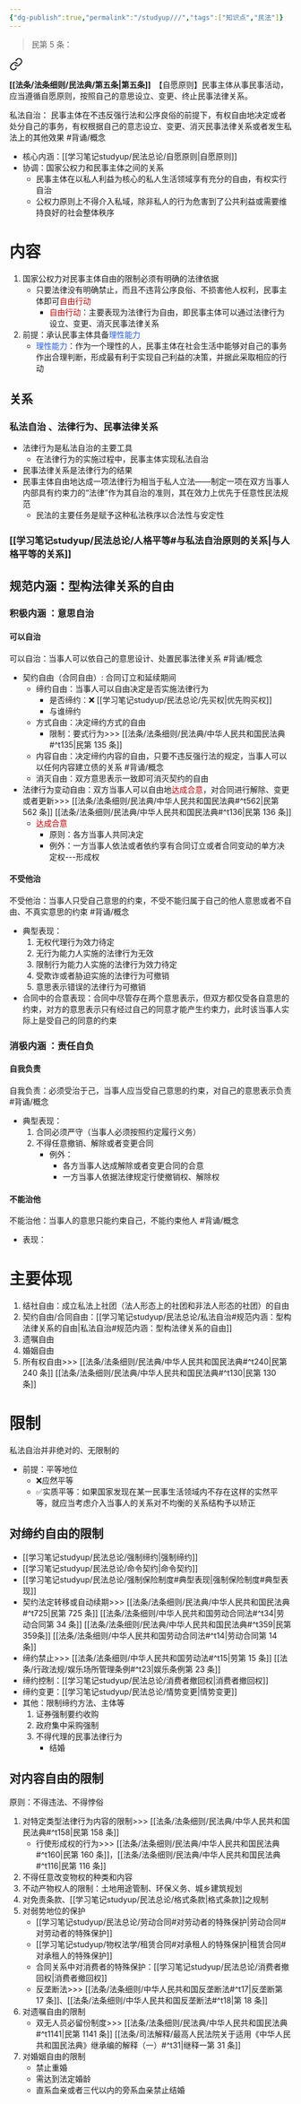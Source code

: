 ```yaml
---
{"dg-publish":true,"permalink":"/studyup///","tags":["知识点","民法"]}
---
```


>民第 5 条：
<div class="transclusion internal-embed is-loaded"><a class="markdown-embed-link" href="/////#t5" aria-label="Open link"><svg xmlns="http://www.w3.org/2000/svg" width="24" height="24" viewBox="0 0 24 24" fill="none" stroke="currentColor" stroke-width="2" stroke-linecap="round" stroke-linejoin="round" class="svg-icon lucide-link"><path d="M10 13a5 5 0 0 0 7.54.54l3-3a5 5 0 0 0-7.07-7.07l-1.72 1.71"></path><path d="M14 11a5 5 0 0 0-7.54-.54l-3 3a5 5 0 0 0 7.07 7.07l1.71-1.71"></path></svg></a><div class="markdown-embed">



**[[法条/法条细则/民法典/第五条\|第五条]]**　【自愿原则】民事主体从事民事活动，应当遵循自愿原则，按照自己的意思设立、变更、终止民事法律关系。 

</div></div>


私法自治： 民事主体在不违反强行法和公序良俗的前提下，有权自由地决定或者处分自己的事务，有权根据自己的意志设立、变更、消灭民事法律关系或者发生私法上的其他效果 #背诵/概念 
- 核心内涵：[[学习笔记studyup/民法总论/自愿原则\|自愿原则]]
- 协调：国家公权力和民事主体之间的关系
	- 民事主体在以私人利益为核心的私人生活领域享有充分的自由，有权实行自治
	- 公权力原则上不得介入私域，除非私人的行为危害到了公共利益或需要维持良好的社会整体秩序
# 内容
1. 国家公权力对民事主体自由的限制必须有明确的法律依据
	- 只要法律没有明确禁止，而且不违背公序良俗、不损害他人权利，民事主体即可<font color="#c00000">自由行动</font>
		- <font color="#c00000">自由行动</font>：主要表现为法律行为自由，即民事主体可以通过法律行为设立、变更、消灭民事法律关系
2. 前提：承认民事主体具备<font color="#245bdb">理性能力</font>
	- <font color="#245bdb">理性能力</font>：作为一个理性的人，民事主体在社会生活中能够对自己的事务作出合理判断，形成最有利于实现自己利益的决策，并据此采取相应的行动
## 关系
### 私法自治 、法律行为、民事法律关系
- 法律行为是私法自治的主要工具
	- 在法律行为的实施过程中，民事主体实现私法自治
- 民事法律关系是法律行为的结果
- 民事主体自由地达成一项法律行为相当于私人立法——制定一项在双方当事人内部具有约束力的“法律”作为其自治的准则，其在效力上优先于任意性民法规范
	- 民法的主要任务是赋予这种私法秩序以合法性与安定性
### [[学习笔记studyup/民法总论/人格平等#与私法自治原则的关系\|与人格平等的关系]]
## 规范内涵：型构法律关系的自由
### 积极内涵 ：意思自治
#### 可以自治
可以自治：当事人可以依自己的意思设计、处置民事法律关系 #背诵/概念
- 契约自由（合同自由）: 合同订立和延续期间
	- 缔约自由：当事人可以自由决定是否实施法律行为
		- 是否缔约：❌ [[学习笔记studyup/民法总论/先买权\|优先购买权]]
		- 与谁缔约
	- 方式自由：决定缔约方式的自由
		- 限制：要式行为>>> [[法条/法条细则/民法典/中华人民共和国民法典#^t135\|民第 135 条]] 
	- 内容自由：决定缔约内容的自由，只要不违反强行法的规定，当事人可以以任何内容建立债的关系 #背诵/概念 
	- 消灭自由：双方意思表示一致即可消灭契约的自由
- 法律行为变动自由：双方当事人可以自由地<font color="#c00000">达成合意</font>，对合同进行解除、变更或者更新>>> [[法条/法条细则/民法典/中华人民共和国民法典#^t562\|民第 562 条]] [[法条/法条细则/民法典/中华人民共和国民法典#^t136\|民第 136 条]] 
	- <font color="#c00000">达成合意</font>
		- 原则：各方当事人共同决定
		- 例外：一方当事人依法或者依约享有合同订立或者合同变动的单方决定权---形成权
#### 不受他治
不受他治：当事人只受自己意思的约束，不受不能归属于自己的他人意思或者不自由、不真实意思的约束 #背诵/概念
- 典型表现：
	1. 无权代理行为效力待定
	2. 无行为能力人实施的法律行为无效
	3. 限制行为能力人实施的法律行为效力待定
	4. 受欺诈或者胁迫实施的法律行为可撤销
	5. 意思表示错误的法律行为可撤销
- 合同中的合意表现：合同中尽管存在两个意思表示，但双方都仅受各自意思的约束，对方的意思表示只有经过自己的同意才能产生约束力，此时该当事人实际上是受自己的同意的约束
### 消极内涵 ：责任自负
#### 自我负责
自我负责：必须受治于己，当事人应当受自己意思的约束，对自己的意思表示负责 #背诵/概念
- 典型表现：
	1. 合同必须严守（当事人必须按照约定履行义务）
	2. 不得任意撤销、解除或者变更合同
		- 例外：
			- 各方当事人达成解除或者变更合同的合意
			- 一方当事人依据法律规定行使撤销权、解除权
#### 不能治他
不能治他：当事人的意思只能约束自己，不能约束他人 #背诵/概念
- 表现：
# 主要体现
1. 结社自由：成立私法上社团（法人形态上的社团和非法人形态的社团）的自由
2. 契约自由/合同自由：[[学习笔记studyup/民法总论/私法自治#规范内涵：型构法律关系的自由\|私法自治#规范内涵：型构法律关系的自由]]
3. 遗嘱自由
4. 婚姻自由
5. 所有权自由>>> [[法条/法条细则/民法典/中华人民共和国民法典#^t240\|民第 240 条]] [[法条/法条细则/民法典/中华人民共和国民法典#^t130\|民第 130 条]]
# 限制
私法自治并非绝对的、无限制的
- 前提：平等地位
	- ❌应然平等
	- ✅实质平等：如果国家发现在某一民事生活领域内不存在这样的实然平等，就应当考虑介入当事人的关系对不均衡的关系结构予以矫正
## 对缔约自由的限制
- [[学习笔记studyup/民法总论/强制缔约\|强制缔约]]
- [[学习笔记studyup/民法总论/命令契约\|命令契约]]
- [[学习笔记studyup/民法总论/强制保险制度#典型表现\|强制保险制度#典型表现]]
- 契约法定转移或自动续期>>>  [[法条/法条细则/民法典/中华人民共和国民法典#^t725\|民第 725 条]] [[法条/法条细则/中华人民共和国劳动合同法#^t34\|劳动合同第 34 条]] [[法条/法条细则/民法典/中华人民共和国民法典#^t359\|民第 359条]] [[法条/法条细则/中华人民共和国劳动合同法#^t14\|劳动合同第 14 条]]
- 缔约禁止>>> [[法条/法条细则/中华人民共和国劳动法#^t15\|劳第 15 条]] [[法条/行政法规/娱乐场所管理条例#^t23\|娱乐条例第 23 条]]
- 缔约控制：[[学习笔记studyup/民法总论/消费者撤回权\|消费者撤回权]] 
- 缔约变更：[[学习笔记studyup/民法总论/情势变更\|情势变更]]
- 其他：限制缔约方法、主体等
	1. 证券强制要约收购 
	2. 政府集中采购强制 
	3. 不得代理的民事法律行为
		- 结婚
## 对内容自由的限制
原则：不得违法、不得悖俗
1. 对特定类型法律行为内容的限制>>> [[法条/法条细则/民法典/中华人民共和国民法典#^t158\|民第 158 条]] 
	-  行使形成权的行为>>> [[法条/法条细则/民法典/中华人民共和国民法典#^t160\|民第 160 条]]，[[法条/法条细则/民法典/中华人民共和国民法典#^t116\|民第 116 条]] 
2. 不得任意改变物权的种类和内容 
3. 不动产物权人的限制：土地用途管制、环保义务、城乡建筑规划
4. 对免责条款、[[学习笔记studyup/民法总论/格式条款\|格式条款]]之规制
5. 对弱势地位的保护
	- [[学习笔记studyup/民法总论/劳动合同#对劳动者的特殊保护\|劳动合同#对劳动者的特殊保护]]
	- [[学习笔记studyup/物权法学/租赁合同#对承租人的特殊保护\|租赁合同#对承租人的特殊保护]]
	- 合同关系中对消费者的特殊保护：[[学习笔记studyup/民法总论/消费者撤回权\|消费者撤回权]]
	- 反垄断法>>> [[法条/法条细则/中华人民共和国反垄断法#^t17\|反垄断第 17 条]]、[[法条/法条细则/中华人民共和国反垄断法#^t18\|第 18 条]]
6. 对遗嘱自由的限制
	- 双无人员必留份制度>>> [[法条/法条细则/民法典/中华人民共和国民法典#^t1141\|民第 1141 条]] [[法条/司法解释/最高人民法院关于适用《中华人民共和国民法典》继承编的解释（一）#^t31\|继释一第 31 条]]
7. 对婚姻自由的限制
	- 禁止重婚
	- 需达到法定婚龄
	- 直系血亲或者三代以内的旁系血亲禁止结婚